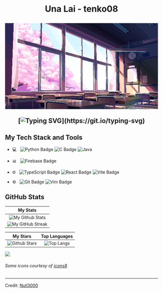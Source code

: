 <h1 align="center">
Una Lai - tenko08

  
  <h2 align="center">

![window gif](https://github.com/tenko08/tenko08/blob/main/window.gif)

[![Typing SVG](https://readme-typing-svg.herokuapp.com?font=Fira+Code&pause=1000&color=eb54ff&center=true&width=435&lines=Hey!+I'm+Una.;I'm+a+student+in+Toronto.;I'm+always+open+to+learn!)](https://git.io/typing-svg)

## My Tech Stack and Tools

<p>
  
- 💻 &nbsp;
![Python Badge](https://img.shields.io/badge/Python-333333?logo=python&logoColor=&style=flat-square)
![C Badge](https://img.shields.io/badge/C-333333?logo=c&logoColor=&style=flat-square)
![Java](https://img.shields.io/badge/Java-333333?logo=java&logoColor=&style=flat-square)

- 📊 &nbsp;
![Firebase Badge](https://img.shields.io/badge/Firebase-333333?logo=firebase&logoColor=&style=flat-square)

- 🌐 &nbsp;
![TypeScript Badge](https://img.shields.io/badge/TypeScript-333333?logo=typescript&logoColor=&style=flat-square)
![React Badge](https://img.shields.io/badge/React-333333?logo=react&logoColor=&style=flat-square)
![Vite Badge](https://img.shields.io/badge/Vite-333333?logo=vite&logoColor=&style=flat-square)

- ⚙️ &nbsp;
![Git Badge](https://img.shields.io/badge/Git-333333?logo=git&logoColor=&style=flat-square)
![Vim Badge](https://img.shields.io/badge/Vim-333333?logo=vim&logoColor=&style=flat-square)


	
## GitHub Stats


|                                                                     My Stats                                                                     |
|:------------------------------------------------------------------------------------------------------------------------------------------------------:|
| ![My Github Stats](https://github-readme-stats.vercel.app/api?username=tenko08&show_icons=true&theme=algolia)              | 
| ![My GitHub Streak](https://github-readme-streak-stats.herokuapp.com/?user=tenko08&theme=algolia)                    | 
    

|                                                                                                      My Stars                                                                                                       |                                                           Top Languages                                                           |      
|:-------------------------------------------------------------------------------------------------------------------------------------------------------------------------------------------------------------------------:|:---------------------------------------------------------------------------------------------------------------------------------:|
| ![Github Stars](https://github-readme-stats.vercel.app/api?username=tenko08&show_icons=true&locale=en&count_private=true&hide_rank=true&custom_title=My%20GitHub%20Stats&disable_animations=false&theme=algolia)| ![Top Langs](https://github-readme-stats.vercel.app/api/top-langs/?username=tenko08&langs_count=8&theme=algolia)
	
![](https://komarev.com/ghpvc/?username=tenko08&style=flat-square)

###### Some icons courtesy of [icons8](https://icons8.com/)

------
Credit: [Null3000](https://github.com/null3000)
